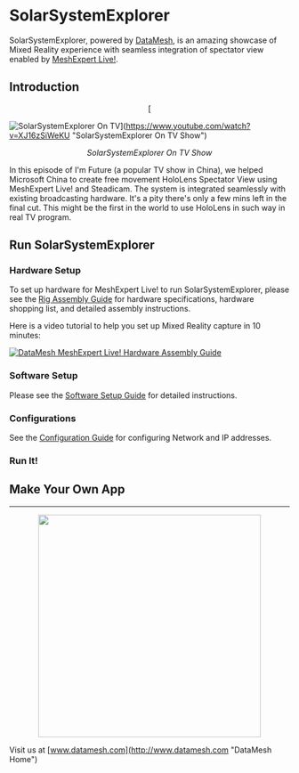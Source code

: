 # SolarSystemExplorer



SolarSystemExplorer, powered by [DataMesh](https://www.datamesh.com), is an amazing showcase of Mixed Reality experience with seamless integration of spectator view enabled by [MeshExpert Live!](https://www.datamesh.com/solution/meshexpert-live).



## Introduction



<p align="center">[

![SolarSystemExplorer On TV](https://user-images.githubusercontent.com/27760601/31527189-2a89026c-affe-11e7-8b93-5147817d8862.png)](https://www.youtube.com/watch?v=XJ16zSiWeKU "SolarSystemExplorer On TV Show")

<p align="center"><em>SolarSystemExplorer On TV Show</em></p>
</p>

In this episode of I'm Future (a popular TV show in China), we helped Microsoft China to create free movement HoloLens Spectator View using MeshExpert Live! and Steadicam. The system is integrated seamlessly with existing broadcasting hardware. It's a pity there's only a few mins left in the final cut. This might be the first in the world to use HoloLens in such way in real TV program.



## Run SolarSystemExplorer 

### Hardware Setup

To set up hardware for MeshExpert Live! to run SolarSystemExplorer, please see the [Rig Assembly Guide](Docs/rig-assembly.md) for hardware specifications, hardware shopping list, and detailed assembly instructions.

Here is a video tutorial to help you set up Mixed Reality capture in 10 minutes:

[![DataMesh MeshExpert Live! Hardware Assembly Guide](https://user-images.githubusercontent.com/27760601/31527190-2abae458-affe-11e7-8044-227a1fecb06e.png)](https://www.youtube.com/watch?v=Yx6EKH_QjrU "DataMesh MeshExpert Live! Hardware Assembly Guide")


### Software Setup

Please see the [Software Setup Guide](Docs/software-setup.md) for detailed instructions.

### Configurations

See the [Configuration Guide](Docs/configurations.md) for configuring Network and IP addresses. 

### Run It!



## Make Your Own App





------------------------------------------------------------------------------------------------------------------------------------------------------------

<p align="center">

<img src="https://user-images.githubusercontent.com/27760601/31425588-7eaa51c4-ae92-11e7-82c5-e352b9767328.png" width="400">
</p>

  Visit us at [www.datamesh.com](http://www.datamesh.com "DataMesh Home")
